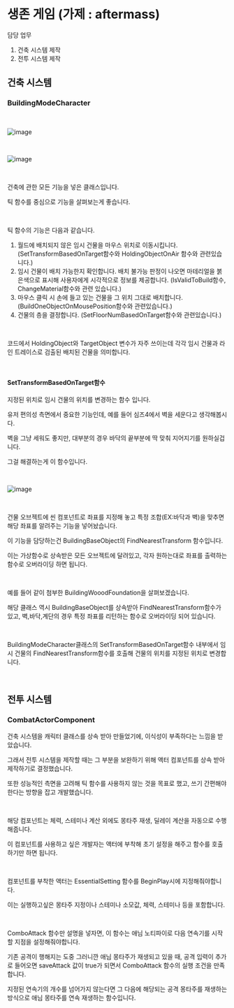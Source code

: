 # 생존 게임 (가제 : aftermass)
담당 업무
1) 건축 시스템 제작
2) 전투 시스템 제작

## 건축 시스템
### BuildingModeCharacter

</br>

![image](https://github.com/Rubbe1124/Rubbe1124/assets/61380448/44d4d901-902f-42b6-8e60-1c02737fa6de)

</br>

![image](https://github.com/Rubbe1124/Rubbe1124/assets/61380448/6f56417f-c985-498b-a889-272dad2a6712)

</br>

건축에 관한 모든 기능을 넣은 클래스입니다.

틱 함수를 중심으로 기능을 살펴보는게 좋습니다.

</br>


틱 함수의 기능은 다음과 같습니다.

1. 월드에 배치되지 않은 임시 건물을 마우스 위치로 이동시킵니다. (SetTransformBasedOnTarget함수와 HoldingObjectOnAir 함수와 관련있습니다.)
2. 임시 건물이 배치 가능한지 확인합니다. 배치 불가능 판정이 나오면 마테리얼을 붉은색으로 표시해 사용자에게 시각적으로 정보를 제공합니다. (IsValidToBuild함수, ChangeMaterial함수와 관련 있습니다.)
3. 마우스 클릭 시 손에 들고 있는 건물을 그 위치 그대로 배치합니다. (BuildOneObjectOnMousePosition함수와 관련있습니다.)
4. 건물의 층을 결정합니다. (SetFloorNumBasedOnTarget함수와 관련있습니다.)
    
</br>


코드에서 HoldingObject와 TargetObject 변수가 자주 쓰이는데 각각 임시 건물과 라인 트레이스로 검출된 배치된 건물을 의미합니다.

</br>


#### SetTransformBasedOnTarget함수
지정된 위치로 임시 건물의 위치를 변경하는 함수 입니다.

유저 편의성 측면에서 중요한 기능인데, 예를 들어 심즈4에서 벽을 세운다고 생각해봅시다. 

벽을 그냥 세워도 좋지만, 대부분의 경우 바닥의 끝부분에 딱 맞춰 지어지기를 원하실겁니다.

그걸 해결하는게 이 함수입니다.

</br>

![image](https://github.com/Rubbe1124/Rubbe1124/assets/61380448/13c70ee6-d3df-49e9-9b86-de0da447f5bd)

</br>

건물 오브젝트에 씬 컴포넌트로 좌표를 지정해 놓고 특정 조합(EX:바닥과 벽)을 맞추면 해당 좌표를 알려주는 기능을 넣어놨습니다.

이 기능을 담당하는건 BuildingBaseObject의 FindNearestTransform 함수입니다. 

이는 가상함수로 상속받은 모든 오브젝트에 달려있고, 각자 원하는대로 좌표를 출력하는 함수로 오버라이딩 하면 됩니다.

</br>


예를 들어 같이 첨부한 BuildingWooodFoundation을 살펴보겠습니다.

해당 클래스 역시 BuildingBaseObject를 상속받아 FindNearestTransform함수가 있고, 벽,바닥,계단의 경우 특정 좌표를 리턴하는 함수로 오버라이딩 되어 있습니다.

</br>


BuildingModeCharacter클래스의 SetTransformBasedOnTarget함수 내부에서 임시 건물의 FindNearestTransform함수를 호출해 건물의 위치를 지정된 위치로 변경합니다.
    

</br>


## 전투 시스템
### CombatActorComponent

건축 시스템을 캐릭터 클래스를 상속 받아 만들었기에, 이식성이 부족하다는 느낌을 받았습니다.

그래서 전투 시스템을 제작할 때는 그 부분을 보완하기 위해 액터 컴포넌트를 상속 받아 제작하기로 결정했습니다.

또한 성능적인 측면을 고려해 틱 함수를 사용하지 않는 것을 목표로 했고, 쓰기 간편해야 한다는 방향을 잡고 개발했습니다.


</br>


해당 컴포넌트는 체력, 스테미나 계산 외에도 몽타주 재생, 딜레이 계산을 자동으로 수행해줍니다.

이 컴포넌트를 사용하고 싶은 개발자는 액터에 부착해 초기 설정을 해주고 함수를 호출하기만 하면 됩니다.

</br>


컴포넌트를 부착한 액터는 EssentialSetting 함수를 BeginPlay시에 지정해줘야합니다.

이는 실행하고싶은 몽타주 지정이나 스테미나 소모값, 체력, 스테미나 등을 포함합니다.

</br>


ComboAttack 함수만 설명을 넣자면, 이 함수는 애님 노티파이로 다음 연속기를 시작할 지점을 설정해줘야합니다.

기존 공격이 행해지는 도중 그러니깐 애님 몽타주가 재생되고 있을 때, 공격 입력이 추가로 들어오면 saveAttack 값이 true가 되면서 ComboAttack 함수의 실행 조건을 만족합니다.

지정된 연속기의 개수를 넘어가지 않는다면 그 다음에 해당되는 공격 몽타주를 재생하는 방식으로 애님 몽타주를 연속 재생하는 함수입니다.





<!--
**Rubbe1124/Rubbe1124** is a ✨ _special_ ✨ repository because its `README.md` (this file) appears on your GitHub profile.

Here are some ideas to get you started:

- 🔭 I’m currently working on ...
- 🌱 I’m currently learning ...
- 👯 I’m looking to collaborate on ...
- 🤔 I’m looking for help with ...
- 💬 Ask me about ...
- 📫 How to reach me: ...
- 😄 Pronouns: ...
- ⚡ Fun fact: ...
-->
